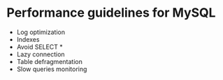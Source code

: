 # Performance guidelines for MySQL

- Log optimization
- Indexes
- Avoid SELECT *
- Lazy connection
- Table defragmentation
- Slow queries monitoring
